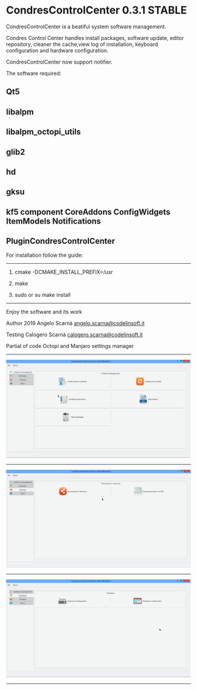 CondresControlCenter 0.3.1 STABLE
=========

CondresControlCenter is a beatiful system software management.

Condres Control Center handles install packages, software update, 
editor repository, cleaner the cache,view log of installation,
keyboard configuration and hardware configuration.

CondresControlCenter now support notifier.

The software required:

Qt5
------------------------------
libalpm
------------------------------
libalpm_octopi_utils
------------------------------
glib2
------------------------------
hd
------------------------------
gksu
------------------------------
kf5 component CoreAddons ConfigWidgets ItemModels Notifications
------------------------------
PluginCondresControlCenter
------------------------------
For installation follow the guide:

---------------------------------------------------------------------

1) cmake -DCMAKE_INSTALL_PREFIX=/usr

2) make

3) sudo or su make install

---------------------------------------------------------------------

Enjoy the software and its work

Author 2019 Angelo Scarnà <angelo.scarna@codelinsoft.it>

Testing Calogero Scarnà <calogero.scarna@codelinsoft.it>

Partial of code Octopi and Manjaro settings manager

------------------------------------------------------------------------
![ScreenShot](https://github.com/kratos83/CondresControlCenter/blob/master/condrescontrolcenter.png)

------------------------------------------------------------------------
![ScreenShot](https://github.com/kratos83/CondresControlCenter/blob/master/condrescontrolcentershare.png)

------------------------------------------------------------------------
![ScreenShot](https://github.com/kratos83/CondresControlCenter/blob/master/condrescontrolcenterhw.png)

________________________________________________________________________
